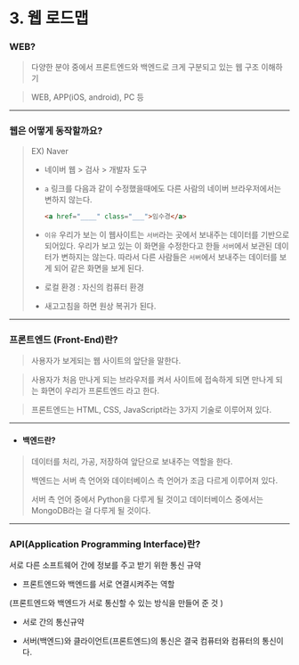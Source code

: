 # 3. 웹 로드맵

### WEB? 

> 다양한 분야 중에서 프론트엔드와 백엔드로 크게 구분되고 있는 웹 구조 이해하기 

> WEB, APP(iOS, android), PC 등 



---



### 웹은 어떻게 동작할까요? 

> EX) Naver
>
> * 네이버 웹 > 검사 > 개발자 도구 
>
> * `a` 링크를 다음과 같이 수정했을때에도 다른 사람의 네이버 브라우저에서는 변하지 않는다.
>
>   ```html
>   <a href="____" class="___">임수경</a>
>   ```
>
> * `이유`  우리가 보는 이 웹사이트는 `서버`라는 곳에서 보내주는 데이터를 기반으로 되어있다. 우리가 보고 있는 이 화면을 수정한다고 한들 `서버`에서 보관된 데이터가 변하지는 않는다. 따라서 다른 사람들은 `서버`에서 보내주는 데이터를 보게 되어 같은 화면을 보게 된다. 
> * 로컬 환경 : 자신의 컴퓨터 환경
> * 새고고침을 하면 원상 복귀가 된다.



---



### 프론트엔드 (Front-End)란?

> 사용자가 보게되는 웹 사이트의 앞단을 말한다. 

> 사용자가 처음 만나게 되는 브라우저를 켜서 사이트에 접속하게 되면 만나게 되는 화면이 우리가 프론트엔드 라고 한다. 

> 프론트엔드는 HTML, CSS, JavaScript라는 3가지 기술로 이루어져 있다. 



---



* #### 백엔드란? 

> 데이터를 처리, 가공, 저장하여 앞단으로 보내주는 역할을 한다. 
>
> 백엔드는 서버 측 언어와 데이터베이스 측 언어가 조금 다르게 이루어져 있다. 
>
> 서버 측 언어 중에서 Python을 다루게 될 것이고  데이터베이스 중에서는 MongoDB라는 걸 다루게 될 것이다. 



---



### API(Application Programming Interface)란?

서로 다른 소프트웨어 간에 정보를 주고 받기 위한 통신 규약 

* 프론트엔드와 백엔드를 서로 연결시켜주는 역할

(프론트엔드와 백엔드가 서로 통신할 수 있는 방식을 만들어 준 것 )

* 서로 간의 통신규약



* 서버(백엔드)와 클라이언트(프론트엔드)의 통신은 결국 컴퓨터와 컴퓨터의 통신이다. 